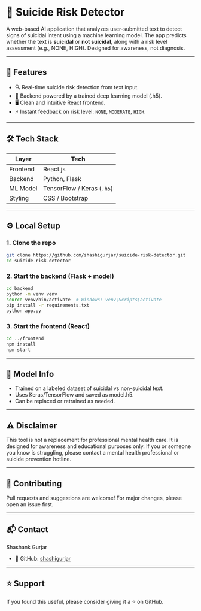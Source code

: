 # 🧠 Suicide Risk Detector

A web-based AI application that analyzes user-submitted text to detect signs of suicidal intent using a machine learning model. The app predicts whether the text is **suicidal** or **not suicidal**, along with a risk level assessment (e.g., NONE, HIGH). Designed for awareness, not diagnosis.

---

## 🚀 Features

- 🔍 Real-time suicide risk detection from text input.
- 🤖 Backend powered by a trained deep learning model (.h5).
- 🖥️ Clean and intuitive React frontend.
- ⚡ Instant feedback on risk level: `NONE`, `MODERATE`, `HIGH`.

---

## 🛠️ Tech Stack

| Layer      | Tech                       |
|------------|----------------------------|
| Frontend   | React.js                   |
| Backend    | Python, Flask              |
| ML Model   | TensorFlow / Keras (`.h5`) |
| Styling    | CSS / Bootstrap            |

---

## ⚙️ Local Setup

### 1. Clone the repo

```bash
git clone https://github.com/shashigurjar/suicide-risk-detector.git
cd suicide-risk-detector
```
### 2. Start the backend (Flask + model)
```bash
cd backend
python -m venv venv
source venv/bin/activate  # Windows: venv\Scripts\activate
pip install -r requirements.txt
python app.py
```
### 3. Start the frontend (React)
```bash
cd ../frontend
npm install
npm start
```
---
## 🧠 Model Info

- Trained on a labeled dataset of suicidal vs non-suicidal text.
- Uses Keras/TensorFlow and saved as model.h5.
- Can be replaced or retrained as needed.
  
---

## ⚠️ Disclaimer

This tool is not a replacement for professional mental health care. It is designed for awareness and educational purposes only. If you or someone you know is struggling, please contact a mental health professional or suicide prevention hotline.

---

## 🤝 Contributing

Pull requests and suggestions are welcome! For major changes, please open an issue first.

---
## 📬 Contact

Shashank Gurjar
- 🔗 GitHub: [shashigurjar](https://github.com/shashigurjar)

---
## ⭐️ Support

If you found this useful, please consider giving it a ⭐️ on GitHub.
